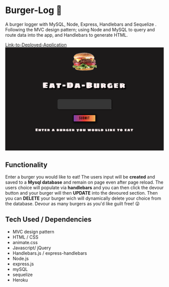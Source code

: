 # Burger-Log :hamburger:
 A burger logger with MySQL, Node, Express, Handlebars and Sequelize . Following the MVC design pattern; using Node and MySQL to query and route data into the app, and Handlebars to generate HTML.

[Link-to-Deployed-Application](https://warm-brook-07437.herokuapp.com/)
![preview](public/images/preview.png)

## Functionality
Enter a burger you would like to eat! The users input will be **created** and saved to a **Mysql database** and remain on page even after page reload. The users choice will populate via **handlebars** and you can then click the devour button and your burger will then **UPDATE** into the devoured section.  Then you can **DELETE** your burger wich will dynamically delete your choice from the database. Devour as many burgers as you'd like guilt free! :stuck_out_tongue_winking_eye:

## Tech Used / Dependencies
* MVC design pattern
* HTML / CSS
* animate.css
* Javascript/ jQuery
* Handlebars.js / express-handlebars
* Node.js
* express.js
* mySQL
* sequelize
* Heroku
